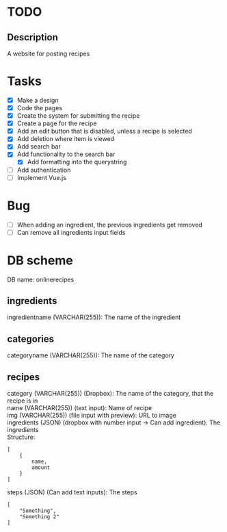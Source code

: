 # TODO

## Description
A website for posting recipes

# Tasks
- [x] Make a design
- [x] Code the pages
- [x] Create the system for submitting the recipe
- [x] Create a page for the recipe
- [x] Add an edit button that is disabled, unless a recipe is selected
- [x] Add deletion where item is viewed
- [x] Add search bar
- [x] Add functionality to the search bar
	- [x] Add formatting into the querystring
- [ ] Add authentication
- [ ] Implement Vue.js

# Bug
- [ ] When adding an ingredient, the previous ingredients get removed
- [ ] Can remove all ingredients input fields

# DB scheme
DB name: onlinerecipes

## ingredients
ingredientname (VARCHAR(255)): The name of the ingredient

## categories
categoryname (VARCHAR(255)): The name of the category

## recipes
category (VARCHAR(255)) (Dropbox): The name of the category, that the recipe is in  
name (VARCHAR(255)) (text input): Name of recipe  
img (VARCHAR(255)) (file input with preview): URL to image  
ingredients (JSON) (dropbox with number input -> Can add ingredient): The ingredients  
Structure:
```
[
	{
		name,
		amount
	}
]
```		  
steps (JSON) (Can add text inputs): The steps 
```
[
	"Something",
	"Something 2"
]
```
